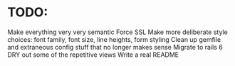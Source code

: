 # TODO: 
Make everything very very semantic 
Force SSL
Make more deliberate style choices: font family, font size, line heights, form styling 
Clean up gemfile and extraneous config stuff that no longer makes sense 
Migrate to rails 6
DRY out some of the repetitive views
Write a real README 